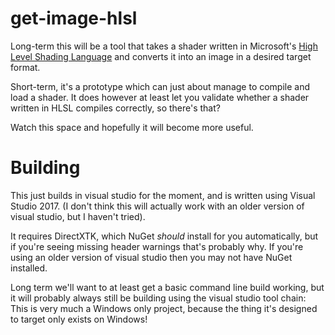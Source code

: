# get-image-hlsl

Long-term this will be a tool that takes a shader written in Microsoft's
[High Level Shading Language](https://en.wikipedia.org/wiki/High-Level_Shading_Language)
and converts it into an image in a desired target format.

Short-term, it's a prototype which can just about manage to compile and load
a shader. It does however at least let you validate whether a shader written
in HLSL compiles correctly, so there's that?

Watch this space and hopefully it will become more useful.

# Building

This just builds in visual studio for the moment, and is written using
Visual Studio 2017. (I don't think this will actually work with an older
version of visual studio, but I haven't tried).

It requires DirectXTK, which NuGet *should* install for you automatically,
but if you're seeing missing header warnings that's probably why. If you're
using an older version of visual studio then you may not have NuGet installed.

Long term we'll want to at least get a basic command line build working, but
it will probably always still be building using the visual studio tool chain:
This is very much a Windows only project, because the thing it's designed
to target only exists on Windows!
